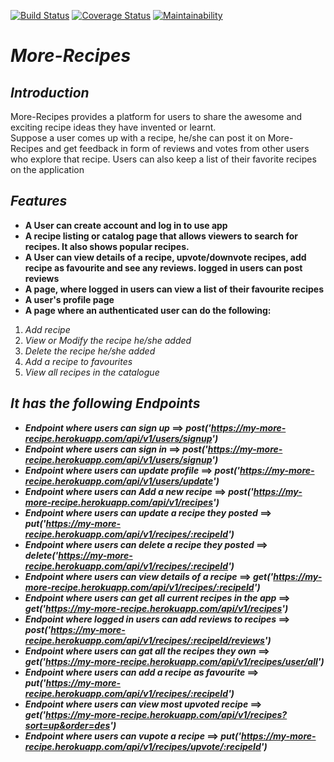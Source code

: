 [![Build Status](https://travis-ci.org/Noblemajesty/more-recipe.svg?branch=task%2F1%2Ftest-branch)](https://travis-ci.org/Noblemajesty/more-recipe)
[![Coverage Status](https://coveralls.io/repos/github/Noblemajesty/more-recipe/badge.svg?branch=dev-server)](https://coveralls.io/github/Noblemajesty/more-recipe?branch=dev-server)
[![Maintainability](https://api.codeclimate.com/v1/badges/c7e0da6db5c85bff9a79/maintainability)](https://codeclimate.com/github/Noblemajesty/more-recipe/maintainability)
# **_More-Recipes_**

## _Introduction_

More-Recipes provides a platform for users to share the awesome and exciting recipe ideas they have invented or learnt.  
Suppose a user comes up with a recipe, he/she can post it on More-Recipes and get feedback in form of reviews and votes from other users who explore that recipe.  Users can also keep a list of their favorite recipes on the application

## _Features_

* **A User can create account and log in to use app**
* **A recipe listing or catalog page that allows viewers to search for recipes. It also shows popular recipes.**
* **A User can view details of a recipe, upvote/downvote recipes, add recipe as favourite and see any reviews. logged in users can post reviews**
* **A page, where logged in users can view a list of their favourite recipes**
* **A user's profile page**
* **A page where an authenticated user can do the following:**
1. _Add recipe_
2. _View or Modify the recipe he/she added_
3. _Delete the recipe he/she added_
4. _Add a recipe to favourites_
5. _View all recipes in the catalogue_

## _It has the following Endpoints_
* **_Endpoint where users can sign up_ ==> 
_post('https://my-more-recipe.herokuapp.com/api/v1/users/signup')_**
* **_Endpoint where users can sign in_ ==>
_post('https://my-more-recipe.herokuapp.com/api/v1/users/signup')_** 
* **_Endpoint where users can update profile_ ==>
_post('https://my-more-recipe.herokuapp.com/api/v1/users/update')_**
* **_Endpoint where users can Add a new recipe_ ==>
_post('https://my-more-recipe.herokuapp.com/api/v1/recipes')_**
* **_Endpoint where users can update a recipe they posted_ ==>
_put('https://my-more-recipe.herokuapp.com/api/v1/recipes/:recipeId')_**
* **_Endpoint where users can delete a recipe they posted_ ==>
_delete('https://my-more-recipe.herokuapp.com/api/v1/recipes/:recipeId')_**
* **_Endpoint where users can view details of a recipe_ ==>
_get('https://my-more-recipe.herokuapp.com/api/v1/recipes/:recipeId')_**
* **_Endpoint where users can get all current recipes in the app_ ==> 
_get('https://my-more-recipe.herokuapp.com/api/v1/recipes')_**
* **_Endpoint where logged in users can add reviews to recipes_ ==> 
_post('https://my-more-recipe.herokuapp.com/api/v1/recipes/:recipeId/reviews')_**
* **_Endpoint where users can gat all the recipes they own_ ==> 
_get('https://my-more-recipe.herokuapp.com/api/v1/recipes/user/all')_**
* **_Endpoint where users can add a recipe as favourite_ ==> 
_put('https://my-more-recipe.herokuapp.com/api/v1/recipes/:recipeId')_**
* **_Endpoint where users can view most upvoted recipe_ ==>
_get('https://my-more-recipe.herokuapp.com/api/v1/recipes?sort=up&order=des')_**
* **_Endpoint where users can vupote a recipe_ ==> _put('https://my-more-recipe.herokuapp.com/api/v1/recipes/upvote/:recipeId')_**
